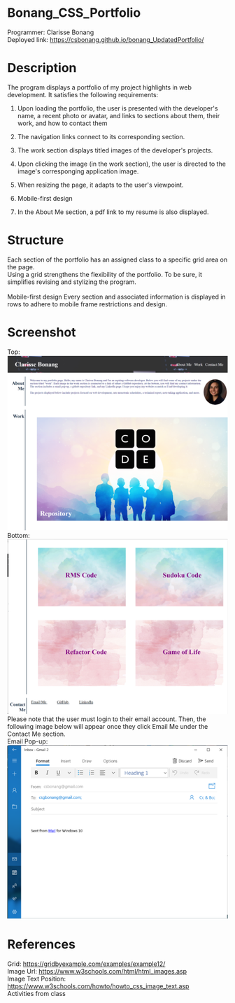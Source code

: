 # Bonang_CSS_Portfolio
Programmer: Clarisse Bonang <br/>
Deployed link: https://csbonang.github.io/bonang_UpdatedPortfolio/

# Description 
The program displays a portfolio of my project highlights in web development. It satisfies the following requirements: 

1.  Upon loading the portfolio, the user is presented with the  developer's name, a recent photo or avatar, and links to sections about them, their work, and how to contact them

2. The navigation links connect to its corresponding section. 

3. The work section displays titled images of the developer's projects. 

4. Upon clicking the image (in the work section), the user is directed to the image's corresponging application image. 

5. When resizing the page, it adapts to the user's viewpoint. 

6. Mobile-first design

7. In the About Me section, a pdf link to my resume is also displayed.


# Structure 
Each section of the portfolio has an assigned class to a specific grid area on the page. <br> 
Using a grid strengthens the flexibility of the portfolio. To be sure, it simplifies revising and stylizing the program.  <br>
<br> 
Mobile-first design
Every section and associated information is displayed in rows to adhere to mobile 
frame restrictions and design. 

# Screenshot 
Top: ![Page1](https://github.com/csbonang/Bonang_CSS_Portfolio/blob/main/images/snapshot_1.PNG)
Bottom: ![Page2](https://github.com/csbonang/Bonang_CSS_Portfolio/blob/main/images/snapshot_2.PNG)
<br/>
Please note that the user must login to their email account. 
Then, the following image below will appear once they click Email Me under the Contact Me section. 
<br/> 
Email Pop-up: ![Email](https://github.com/csbonang/Bonang_CSS_Portfolio/blob/main/images/email.PNG)

# References
Grid: 
https://gridbyexample.com/examples/example12/ <br/>
Image Url: 
https://www.w3schools.com/html/html_images.asp<br/>
Image Text Position: 
https://www.w3schools.com/howto/howto_css_image_text.asp<br> 
Activities from class 
